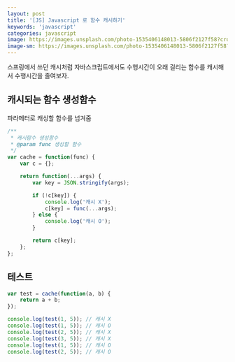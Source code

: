 ```yaml
---
layout: post
title: '[JS] Javascript 로 함수 캐시하기'
keywords: 'javascript'
categories: javascript
image: https://images.unsplash.com/photo-1535406148013-5806f2127f58?crop=entropy&cs=tinysrgb&fit=crop&fm=jpg&h=1200&ixid=eyJhcHBfaWQiOjF9&ixlib=rb-1.2.1&q=80&w=2000
image-sm: https://images.unsplash.com/photo-1535406148013-5806f2127f58?crop=entropy&cs=tinysrgb&fit=crop&fm=jpg&h=1200&ixid=eyJhcHBfaWQiOjF9&ixlib=rb-1.2.1&q=80&w=2000
---
```


스프링에서 쓰던 캐시처럼 자바스크립트에서도 수행시간이 오래 걸리는 함수를 캐시해서 수행시간을 줄여보자.

## 캐시되는 함수 생성함수

파라메터로 캐싱할 함수를 넘겨줌

```js
/**
 * 캐시함수 생성함수
 * @param func 생성할 함수
 */
var cache = function(func) {
    var c = {};

    return function(...args) {
        var key = JSON.stringify(args);

        if (!c[key]) {
            console.log('캐시 X');
            c[key] = func(...args);
        } else {
            console.log('캐시 O');
        }

        return c[key];
    };
};
```

<ins class="adsbygoogle"
     style="display:block; text-align:center;"
     data-ad-layout="in-article"
     data-ad-format="fluid"
     data-ad-client="ca-pub-7073298118440059"
     data-ad-slot="8400970402"></ins>

<script>
     (adsbygoogle = window.adsbygoogle || []).push({});
</script>

## 테스트

```js
var test = cache(function(a, b) {
    return a + b;
});

console.log(test(1, 5)); // 캐시 X
console.log(test(1, 5)); // 캐시 O
console.log(test(2, 5)); // 캐시 X
console.log(test(3, 5)); // 캐시 X
console.log(test(1, 5)); // 캐시 O
console.log(test(2, 5)); // 캐시 O
```
